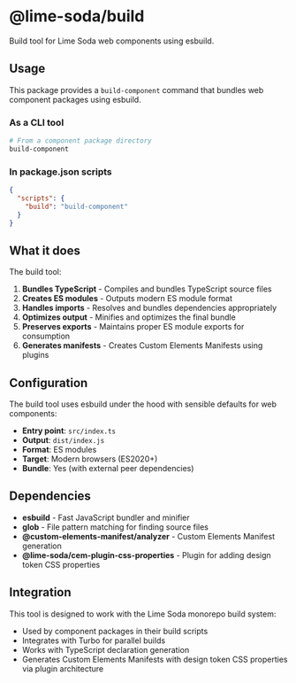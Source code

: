 # @lime-soda/build

Build tool for Lime Soda web components using esbuild.

## Usage

This package provides a `build-component` command that bundles web component
packages using esbuild.

### As a CLI tool

```bash
# From a component package directory
build-component
```

### In package.json scripts

```json
{
  "scripts": {
    "build": "build-component"
  }
}
```

## What it does

The build tool:

1. **Bundles TypeScript** - Compiles and bundles TypeScript source files
2. **Creates ES modules** - Outputs modern ES module format
3. **Handles imports** - Resolves and bundles dependencies appropriately
4. **Optimizes output** - Minifies and optimizes the final bundle
5. **Preserves exports** - Maintains proper ES module exports for consumption
6. **Generates manifests** - Creates Custom Elements Manifests using plugins

## Configuration

The build tool uses esbuild under the hood with sensible defaults for web
components:

- **Entry point**: `src/index.ts`
- **Output**: `dist/index.js`
- **Format**: ES modules
- **Target**: Modern browsers (ES2020+)
- **Bundle**: Yes (with external peer dependencies)

## Dependencies

- **esbuild** - Fast JavaScript bundler and minifier
- **glob** - File pattern matching for finding source files
- **@custom-elements-manifest/analyzer** - Custom Elements Manifest generation
- **@lime-soda/cem-plugin-css-properties** - Plugin for adding design token CSS
  properties

## Integration

This tool is designed to work with the Lime Soda monorepo build system:

- Used by component packages in their build scripts
- Integrates with Turbo for parallel builds
- Works with TypeScript declaration generation
- Generates Custom Elements Manifests with design token CSS properties via
  plugin architecture
